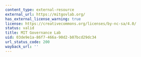 ```yaml
---
content_type: external-resource
external_url: https://mitgovlab.org/
has_external_license_warning: true
license: https://creativecommons.org/licenses/by-nc-sa/4.0/
status: valid
title: MIT Governance Lab
uid: 03de9e1a-86f7-466a-90d2-b07bcd29dc34
url_status_code: 200
wayback_url: ''
---
```

